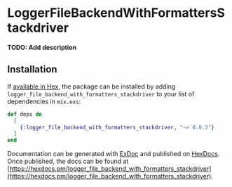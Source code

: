 # LoggerFileBackendWithFormattersStackdriver

**TODO: Add description**

## Installation

If [available in Hex](https://hex.pm/docs/publish), the package can be installed
by adding `logger_file_backend_with_formatters_stackdriver` to your list of dependencies in `mix.exs`:

```elixir
def deps do
  [
    {:logger_file_backend_with_formatters_stackdriver, "~> 0.0.2"}
  ]
end
```

Documentation can be generated with [ExDoc](https://github.com/elixir-lang/ex_doc)
and published on [HexDocs](https://hexdocs.pm). Once published, the docs can
be found at [https://hexdocs.pm/logger_file_backend_with_formatters_stackdriver](https://hexdocs.pm/logger_file_backend_with_formatters_stackdriver).
